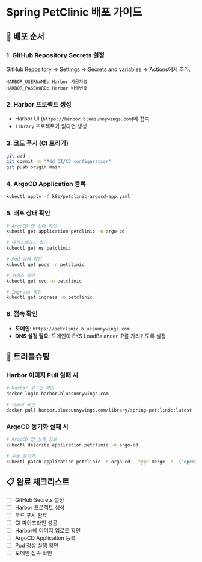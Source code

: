 # Spring PetClinic 배포 가이드

## 🚀 배포 순서

### 1. GitHub Repository Secrets 설정
GitHub Repository → Settings → Secrets and variables → Actions에서 추가:
```
HARBOR_USERNAME: Harbor 사용자명
HARBOR_PASSWORD: Harbor 비밀번호
```

### 2. Harbor 프로젝트 생성
- Harbor UI (`https://harbor.bluesunnywings.com`)에 접속
- `library` 프로젝트가 없다면 생성

### 3. 코드 푸시 (CI 트리거)
```bash
git add .
git commit -m "Add CI/CD configuration"
git push origin main
```

### 4. ArgoCD Application 등록
```bash
kubectl apply -f k8s/petclinic-argocd-app.yaml
```

### 5. 배포 상태 확인
```bash
# ArgoCD 앱 상태 확인
kubectl get application petclinic -n argo-cd

# 네임스페이스 확인
kubectl get ns petclinic

# Pod 상태 확인
kubectl get pods -n petclinic

# 서비스 확인
kubectl get svc -n petclinic

# Ingress 확인
kubectl get ingress -n petclinic
```

### 6. 접속 확인
- **도메인**: `https://petclinic.bluesunnywings.com`
- **DNS 설정 필요**: 도메인이 EKS LoadBalancer IP를 가리키도록 설정

## 🔧 트러블슈팅

### Harbor 이미지 Pull 실패 시
```bash
# Harbor 로그인 확인
docker login harbor.bluesunnywings.com

# 이미지 확인
docker pull harbor.bluesunnywings.com/library/spring-petclinic:latest
```

### ArgoCD 동기화 실패 시
```bash
# ArgoCD 앱 상세 정보
kubectl describe application petclinic -n argo-cd

# 수동 동기화
kubectl patch application petclinic -n argo-cd --type merge -p '{"operation":{"sync":{}}}'
```

## 📋 완료 체크리스트
- [ ] GitHub Secrets 설정
- [ ] Harbor 프로젝트 생성
- [ ] 코드 푸시 완료
- [ ] CI 파이프라인 성공
- [ ] Harbor에 이미지 업로드 확인
- [ ] ArgoCD Application 등록
- [ ] Pod 정상 실행 확인
- [ ] 도메인 접속 확인